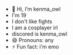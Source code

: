 - 👋 Hi, I’m kenma_owl
- I'm 19
- I don't like fights
- I am a cosplayer irl
- discored is kenma_owl
- 😄 Pronouns: any
- ⚡ Fun fact: i'm emo

<!---
kenmaowl/kenmaowl is a ✨ special ✨ repository because its `README.md` (this file) appears on your GitHub profile.
You can click the Preview link to take a look at your changes.
--->
